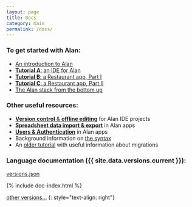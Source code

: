 ```yaml
---
layout: page
title: Docs
category: main
permalink: /docs/
---
```


### To get started with Alan:
- [An introduction to Alan](/pages/tuts/introducing.html)
- [**Tutorial A**: an IDE for Alan](/pages/tutorials/ide/ide-tutorial.html)
- [**Tutorial B**: a Restaurant app, Part I](/pages/tutorials/model/application-tutorial.html)
- [**Tutorial C**: a Restaurant app, Part II](/pages/tutorials/model/application-tutorial2.html)
- [The Alan stack from the bottom up](/pages/tuts/bottom-up.html)

### Other useful resources:
- [**Version control** & **offline editing**](/pages/tutorials/ide/ide-version-control.html) for Alan IDE projects
- [**Spreadsheet data import & export**](/pages/tutorials/data-import-export/data-import-export.html) in Alan apps
- [**Users & Authentication**](/pages/tutorials/model/application-users.html) in Alan apps
- Background information on [the syntax](/pages/tuts/syntax.html)
- An [older tutorial](/pages/tuts/getting-started.html) with useful information about migrations


<a name="languages"></a>
### Language documentation ({{ site.data.versions.current }}):

<a href="https://dist.alan-platform.com/share/versions/{{ site.data.versions.current }}/versions.json">versions.json</a>

{% include doc-index.html %}

[other versions...](/docs/archive)
{: style="text-align: right"}
